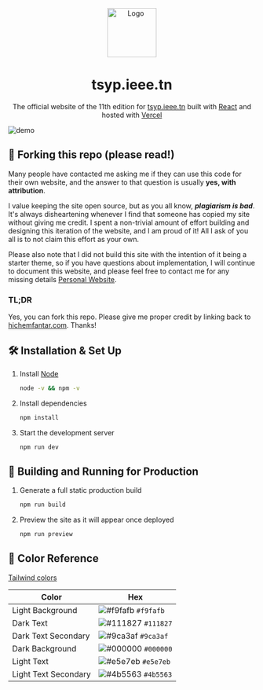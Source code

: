 <div align="center">
  <img alt="Logo" src="https://i.imgur.com/JqQ1GXu.png" width="100" />
</div>
<h1 align="center">
  tsyp.ieee.tn
</h1>
<p align="center">
  The official website of the 11th edition for <a href="https://tsyp11.vercel.app/" target="_blank">tsyp.ieee.tn</a> built with <a href="https://www.react.dev/" target="_blank">React</a> and hosted with <a href="https://www.vercel.com/" target="_blank">Vercel</a>
</p>

![demo](https://i.imgur.com/aadOMfQ.png)

## 🚨 Forking this repo (please read!)

Many people have contacted me asking me if they can use this code for their own website, and the answer to that question is usually **yes, with attribution**.

I value keeping the site open source, but as you all know, _**plagiarism is bad**_. It's always disheartening whenever I find that someone has copied my site without giving me credit. I spent a non-trivial amount of effort building and designing this iteration of the website, and I am proud of it! All I ask of you all is to not claim this effort as your own.

Please also note that I did not build this site with the intention of it being a starter theme, so if you have questions about implementation, I will continue to document this website, and please feel free to contact me for any missing details [Personal Website](https://www.hichemfantar.com/).

### TL;DR

Yes, you can fork this repo. Please give me proper credit by linking back to [hichemfantar.com](https://www.hichemfantar.com/). Thanks!

## 🛠 Installation & Set Up

1. Install [Node](https://nodejs.org/en)

   ```sh
   node -v && npm -v
   ```

2. Install dependencies

   ```sh
   npm install
   ```

3. Start the development server

   ```sh
   npm run dev
   ```

## 🚀 Building and Running for Production

1. Generate a full static production build

   ```sh
   npm run build
   ```

1. Preview the site as it will appear once deployed

   ```sh
   npm run preview
   ```

## 🎨 Color Reference

[Tailwind colors](https://tailwindcss.com/docs/customizing-colors/)

| Color                | Hex                                                                |
| -------------------- | ------------------------------------------------------------------ |
| Light Background     | ![#f9fafb](https://via.placeholder.com/10/f9fafb?text=+) `#f9fafb` |
| Dark Text            | ![#111827](https://via.placeholder.com/10/111827?text=+) `#111827` |
| Dark Text Secondary  | ![#9ca3af](https://via.placeholder.com/10/9ca3af?text=+) `#9ca3af` |
| Dark Background      | ![#000000](https://via.placeholder.com/10/000000?text=+) `#000000` |
| Light Text           | ![#e5e7eb](https://via.placeholder.com/10/e5e7eb?text=+) `#e5e7eb` |
| Light Text Secondary | ![#4b5563](https://via.placeholder.com/10/4b5563?text=+) `#4b5563` |
